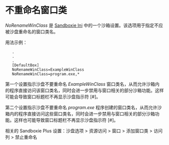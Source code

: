 # 不重命名窗口类

_NoRenameWinClass_ 是 [Sandboxie Ini](SandboxieIni.md) 中的一个沙箱设置。该选项用于指定不应被沙盘重命名的窗口类名。

用法示例：
```
   .
   .
   .
   [DefaultBox]
   NoRenameWinClass=ExampleWinClass
   NoRenameWinClass=program.exe,*
```

第一个设置指示沙盘不要重命名 _ExampleWinClass_ 窗口类名，从而允许沙箱内的程序直接访问该窗口类名，同时会进一步禁用与窗口相关的部分沙箱功能。这样可能会导致窗口标题栏不再显示沙盘指示符 [#]。

第二个设置指示沙盘不要重命名 _program.exe_ 程序创建的窗口类名，从而允许沙箱内的程序直接访问这些窗口类名，同时会进一步禁用与窗口相关的部分沙箱功能。这样也可能导致窗口标题栏不再显示沙盘指示符 [#]。

相关的 Sandboxie Plus 设置：沙盘选项 > 资源访问 > 窗口 > 添加窗口类 > 访问列 > 禁止重命名
